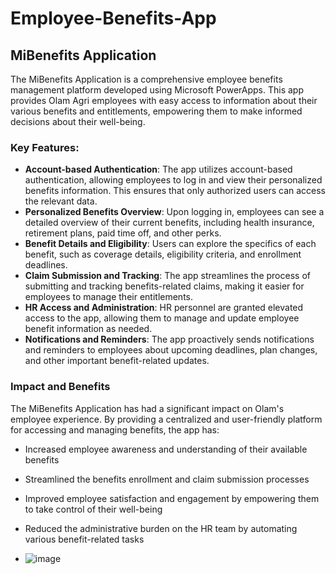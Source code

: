 # Employee-Benefits-App
## MiBenefits Application
The MiBenefits Application is a comprehensive employee benefits management platform developed using Microsoft PowerApps. This app provides Olam Agri employees with easy access to information about their various benefits and entitlements, empowering them to make informed decisions about their well-being.

### Key Features:
- **Account-based Authentication**: The app utilizes account-based authentication, allowing employees to log in and view their personalized benefits information. This ensures that only authorized users can access the relevant data.
- **Personalized Benefits Overview**: Upon logging in, employees can see a detailed overview of their current benefits, including health insurance, retirement plans, paid time off, and other perks.
- **Benefit Details and Eligibility**: Users can explore the specifics of each benefit, such as coverage details, eligibility criteria, and enrollment deadlines.
- **Claim Submission and Tracking**: The app streamlines the process of submitting and tracking benefits-related claims, making it easier for employees to manage their entitlements.
- **HR Access and Administration**: HR personnel are granted elevated access to the app, allowing them to manage and update employee benefit information as needed.
- **Notifications and Reminders**: The app proactively sends notifications and reminders to employees about upcoming deadlines, plan changes, and other important benefit-related updates.

### Impact and Benefits
The MiBenefits Application has had a significant impact on Olam's employee experience. By providing a centralized and user-friendly platform for accessing and managing benefits, the app has:
- Increased employee awareness and understanding of their available benefits
- Streamlined the benefits enrollment and claim submission processes
- Improved employee satisfaction and engagement by empowering them to take control of their well-being
- Reduced the administrative burden on the HR team by automating various benefit-related tasks

- ![image](https://github.com/user-attachments/assets/ade31bea-2b79-48b6-9b7c-44573cef4ae2)

